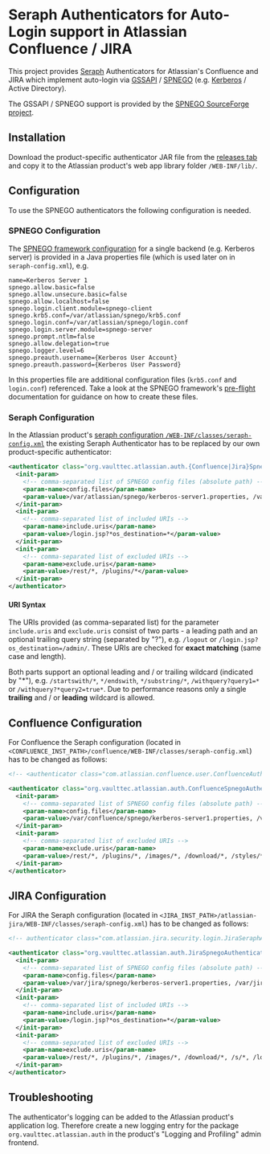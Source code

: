 # Seraph Authenticators for Auto-Login support in Atlassian Confluence / JIRA

This project provides [Seraph](https://docs.atlassian.com/atlassian-seraph/) Authenticators for Atlassian's Confluence and JIRA which implement auto-login via [GSSAPI](http://en.wikipedia.org/wiki/GSSAPI) / [SPNEGO](http://en.wikipedia.org/wiki/SPNEGO) (e.g. [Kerberos](http://en.wikipedia.org/wiki/Kerberos_%28protocol%29#Microsoft_Windows) / Active Directory).  

The GSSAPI / SPNEGO support is provided by the [SPNEGO SourceForge project](http://spnego.sourceforge.net/).  

## Installation

Download the product-specific authenticator JAR file from the [releases tab](https://github.com/vaulttec/atlassian-auth-spnego/releases) and copy it to the Atlassian product's web app library folder `/WEB-INF/lib/`.


## Configuration

To use the SPNEGO authenticators the following configuration is needed.


### SPNEGO Configuration

The [SPNEGO framework configuration](http://spnego.sourceforge.net/reference_docs.html) for a single backend (e.g. Kerberos server) is provided in a Java properties file (which is used later on in `seraph-config.xml`), e.g.

```
name=Kerberos Server 1
spnego.allow.basic=false
spnego.allow.unsecure.basic=false
spnego.allow.localhost=false
spnego.login.client.module=spnego-client
spnego.krb5.conf=/var/atlassian/spnego/krb5.conf
spnego.login.conf=/var/atlassian/spnego/login.conf
spnego.login.server.module=spnego-server
spnego.prompt.ntlm=false
spnego.allow.delegation=true
spnego.logger.level=6
spnego.preauth.username={Kerberos User Account}
spnego.preauth.password={Kerberos User Password}
```

In this properties file are additional configuration files (`krb5.conf` and `login.conf`) referenced. Take a look at the SPNEGO framework's [pre-flight](http://spnego.sourceforge.net/pre_flight.html) documentation for guidance on how to create these files. 


### Seraph Configuration

In the Atlassian product's [seraph configuration `/WEB-INF/classes/seraph-config.xml`](https://docs.atlassian.com/atlassian-seraph/latest/configuration.html) the existing Seraph Authenticator has to be replaced by our own product-specific authenticator:

```xml
<authenticator class="org.vaulttec.atlassian.auth.{Confluence|Jira}SpnegoAuthenticator">
  <init-param>
    <!-- comma-separated list of SPNEGO config files (absolute path) -->
    <param-name>config.files</param-name>
    <param-value>/var/atlassian/spnego/kerberos-server1.properties, /var/atlassian/spnego/kerberos-server2.properties</param-value>
  </init-param>
  <init-param>
    <!-- comma-separated list of included URIs -->
    <param-name>include.uris</param-name>
    <param-value>/login.jsp?*os_destination=*</param-value>
  </init-param>
  <init-param>
    <!-- comma-separated list of excluded URIs -->
    <param-name>exclude.uris</param-name>
    <param-value>/rest/*, /plugins/*</param-value>
  </init-param>
</authenticator>
```

#### URI Syntax

The URIs provided (as comma-separated list) for the parameter `include.uris` and `exclude.uris` consist of two parts - a leading path and an optional trailing query string (separated by "?"), e.g. `/logout` or `/login.jsp?os_destination=/admin/`. These URIs are checked for **exact matching** (same case and length).

Both parts support an optional leading and / or trailing wildcard (indicated by "*"), e.g. `/startswith/*`, `*/endswith`, `*/substring/*`, `/withquery?query1=*` or `/withquery?*query2=true*`. Due to performance reasons only a single **trailing** and / or **leading** wildcard is allowed.


## Confluence Configuration

For Confluence the Seraph configuration (located in `<CONFLUENCE_INST_PATH>/confluence/WEB-INF/classes/seraph-config.xml`) has to be changed as follows:

```xml
<!-- <authenticator class="com.atlassian.confluence.user.ConfluenceAuthenticator"/> -->

<authenticator class="org.vaulttec.atlassian.auth.ConfluenceSpnegoAuthenticator">
  <init-param>
    <!-- comma-separated list of SPNEGO config files (absolute path) -->
    <param-name>config.files</param-name>
    <param-value>/var/confluence/spnego/kerberos-server1.properties, /var/confluence/spnego/kerberos-server2.properties</param-value>
  </init-param>
  <init-param>
    <!-- comma-separated list of excluded URIs -->
    <param-name>exclude.uris</param-name>
    <param-value>/rest/*, /plugins/*, /images/*, /download/*, /styles/*, /s/*, /login.action, /logout.action</param-value>
  </init-param>
</authenticator>
```

## JIRA Configuration

For JIRA the Seraph configuration (located in `<JIRA_INST_PATH>/atlassian-jira/WEB-INF/classes/seraph-config.xml`) has to be changed as follows:

```xml
<!-- authenticator class="com.atlassian.jira.security.login.JiraSeraphAuthenticator"/-->

<authenticator class="org.vaulttec.atlassian.auth.JiraSpnegoAuthenticator">
  <init-param>
    <!-- comma-separated list of SPNEGO config files (absolute path) -->
    <param-name>config.files</param-name>
    <param-value>/var/jira/spnego/kerberos-server1.properties, /var/jira/spnego/kerberos-server2.properties</param-value>
  </init-param>
  <init-param>
    <!-- comma-separated list of included URIs -->
    <param-name>include.uris</param-name>
    <param-value>/login.jsp?*os_destination=*</param-value>
  </init-param>
  <init-param>
    <!-- comma-separated list of excluded URIs -->
    <param-name>exclude.uris</param-name>
    <param-value>/rest/*, /plugins/*, /images/*, /download/*, /s/*, /login.jsp, /logout, /secure/Logout*, /alreadyloggedout.jsp</param-value>
  </init-param>
</authenticator>
```

## Troubleshooting

The authenticator's logging can be added to the Atlassian product's application log. Therefore create a new logging entry for the package `org.vaulttec.atlassian.auth` in the product's "Logging and Profiling" admin frontend.
